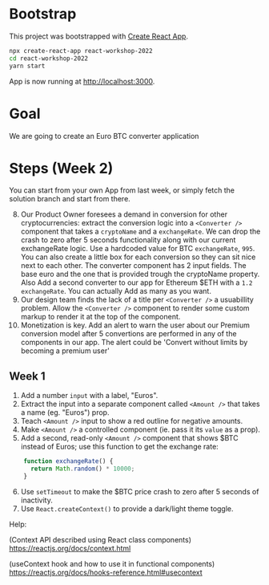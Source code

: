 # Bootstrap

This project was bootstrapped with [Create React App](https://github.com/facebook/create-react-app).

```sh
npx create-react-app react-workshop-2022
cd react-workshop-2022
yarn start
```
App is now running at [http://localhost:3000](http://localhost:3000).

# Goal

We are going to create an Euro BTC converter application

# Steps (Week 2)

You can start from your own App from last week, or simply fetch the solution branch and start from there. 

8. Our Product Owner foresees a demand in conversion for other cryptocurrencies: extract the conversion logic into a `<Converter />` component that takes a `cryptoName` and a `exchangeRate`. We can drop the crash to zero after 5 seconds functionality along with our current exchangeRate logic. Use a hardcoded value for BTC `exchangeRate`, `995`. You can also create a little box for each conversion so they can sit nice next to each other. The converter component has 2 input fields. The base euro and the one that is provided trough the cryptoName property. Also Add a second converter to our app for Ethereum \$ETH with a `1.2` `exchangeRate`. You can actually Add as many as you want.
9. Our design team finds the lack of a title per `<Converter />` a usuabillity problem. Allow the `<Converter />` component to render some custom markup to render it at the top of the component.
10. Monetization is key. Add an alert to warn the user about our Premium conversion model after 5 convertions are performed in any of the <Converter /> components in our app. The alert could be 'Convert without limits by becoming a premium user'

## Week 1

1. Add a number ```input``` with a label, "Euros".
2. Extract the input into a separate component called ```<Amount />``` that takes a name (eg. "Euros") prop.
3. Teach ```<Amount />``` input to show a red outline for negative amounts.
4. Make ```<Amount />``` a controlled component (ie. pass it its ```value``` as a prop).
5. Add a second, read-only ```<Amount />``` component that shows $BTC instead of Euros; use this function to get the exchange rate:
```javascript
    function exchangeRate() {
      return Math.random() * 10000;
    }
```
6. Use ```setTimeout``` to make the $BTC price crash to zero after 5 seconds of inactivity.
7. Use ```React.createContext()``` to provide a dark/light theme toggle.

Help:

(Context API described using React class components)
https://reactjs.org/docs/context.html

(useContext hook and how to use it in functional components)
https://reactjs.org/docs/hooks-reference.html#usecontext